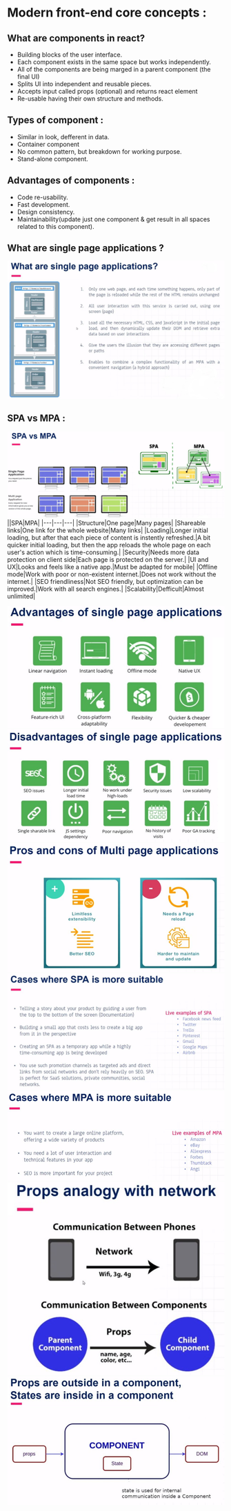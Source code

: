 # Modern front-end core concepts :
## What are components in react?
- Building blocks of the user interface.
- Each component exists in the same space but works independently.
- All of the components are being marged in a parent component (the final UI)
- Splits UI into independent and reusable pieces.
- Accepts input called props (optional) and returns react element
- Re-usable having their own structure and methods.

## Types of component :
- Similar in look, defferent in data.
- Container component
- No common pattern, but breakdown for working purpose.
- Stand-alone component.

## Advantages of components :
- Code re-usability.
- Fast development.
- Design consistency.
- Maintainability(update just one component & get result in all spaces related to this component).

## What are single page applications ?
![image](spa.JPG)

## SPA vs MPA :
![image](spaVSmpa.JPG)
||SPA|MPA|
|---|---|---|
|Structure|One page|Many pages|
|Shareable links|One link for the whole website|Many links|
|Loading|Longer initial loading, but after that each piece of content is instently refreshed.|A bit quicker initial loading, but then the app reloads the whole page on each user's action which is time-consuming.|
|Security|Needs more data protection on client side|Each page is protected on the server.|
|UI and UX|Looks and feels like a native app.|Must be adapted for mobile|
|Offline mode|Work with poor or non-existent internet.|Does not work without the internet.|
|SEO friendliness|Not SEO friendly, but optimization can be improved.|Work with all search engines.|
|Scalability|Defficult|Almost unlimited|

![image](spa1.JPG)
![image](disadvantagesOfSPA.JPG)
![image](multipage.JPG)
![image](spa2.JPG)
![image](multipage1.JPG)
![image](props.JPG)
![image](PropsState.JPG)